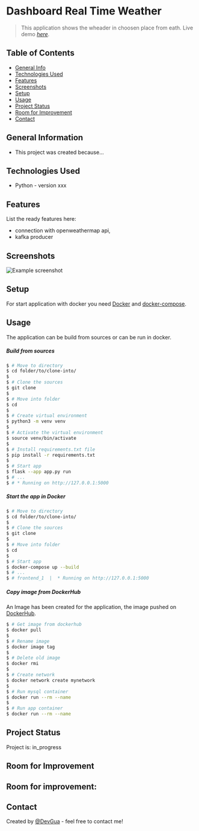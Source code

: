 # Dashboard Real Time Weather
> This application shows the wheader in choosen place from eath.
> Live demo [_here_](#).

## Table of Contents
* [General Info](#general-information)
* [Technologies Used](#technologies-used)
* [Features](#features)
* [Screenshots](#screenshots)
* [Setup](#setup)
* [Usage](#usage)
* [Project Status](#project-status)
* [Room for Improvement](#room-for-improvement)
* [Contact](#contact)


## General Information
- This project was created because...


## Technologies Used
- Python - version xxx


## Features
List the ready features here:
- connection with openweathermap api,
- kafka producer

## Screenshots
![Example screenshot](#)


## Setup
For start application with docker you need [Docker](https://docs.docker.com/get-docker/) and [docker-compose](https://docs.docker.com/compose/install/).


## Usage
The application can be build from sources or can be run in docker.

##### Build from sources
```bash
$ # Move to directory
$ cd folder/to/clone-into/
$
$ # Clone the sources
$ git clone 
$
$ # Move into folder
$ cd 
$
$ # Create virtual environment
$ python3 -m venv venv
$
$ # Activate the virtual environment
$ source venv/bin/activate
$
$ # Install requirements.txt file
$ pip install -r requirements.txt
$
$ # Start app
$ flask --app app.py run
$ # ...
$ # * Running on http://127.0.0.1:5000 
```

##### Start the app in Docker
```bash
$ # Move to directory
$ cd folder/to/clone-into/
$
$ # Clone the sources
$ git clone 
$
$ # Move into folder
$ cd 
$
$ # Start app
$ docker-compose up --build
$ # ...
$ # frontend_1  |  * Running on http://127.0.0.1:5000
```

##### Copy image from DockerHub
An Image has been created for the application, the image pushed on [DockerHub](#).
```bash
$ # Get image from dockerhub
$ docker pull 
$
$ # Rename image
$ docker image tag 
$
$ # Delete old image
$ docker rmi 
$
$ # Create network
$ docker network create mynetwork
$
$ # Run mysql container
$ docker run --rm --name 
$
$ # Run app container
$ docker run --rm --name 
```

## Project Status
Project is: in_progress


## Room for Improvement
Room for improvement:
- 

## Contact
Created by [@DevGua](#) - feel free to contact me!